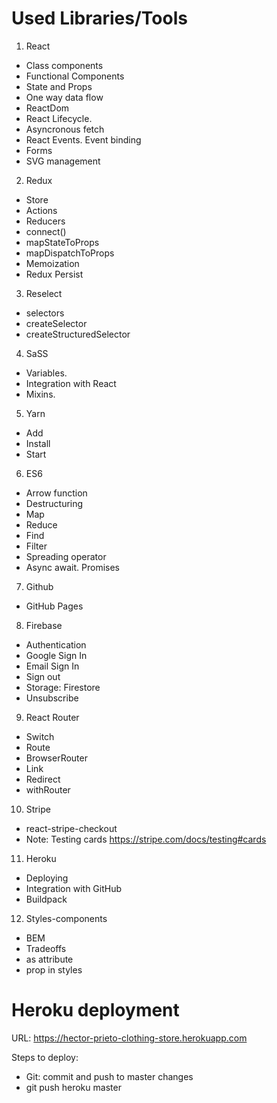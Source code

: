 # Used Libraries/Tools

1. React
- Class components
- Functional Components
- State and Props
- One way data flow
- ReactDom
- React Lifecycle.
- Asyncronous fetch
- React Events. Event binding
- Forms
- SVG management

2. Redux
- Store
- Actions
- Reducers
- connect()
- mapStateToProps
- mapDispatchToProps
- Memoization
- Redux Persist

3. Reselect
- selectors
- createSelector
- createStructuredSelector

4. SaSS
- Variables.
- Integration with React
- Mixins.

5. Yarn
- Add
- Install
- Start

6. ES6
- Arrow function
- Destructuring
- Map
- Reduce
- Find
- Filter
- Spreading operator
- Async await. Promises

7. Github
- GitHub Pages

8. Firebase
- Authentication
- Google Sign In
- Email Sign In
- Sign out
- Storage: Firestore
- Unsubscribe

9. React Router
- Switch
- Route
- BrowserRouter
- Link
- Redirect
- withRouter

10. Stripe
- react-stripe-checkout
- Note: Testing cards https://stripe.com/docs/testing#cards

11. Heroku
- Deploying
- Integration with GitHub
- Buildpack

12. Styles-components
- BEM
- Tradeoffs
- as attribute
- prop in styles



# Heroku deployment

URL: https://hector-prieto-clothing-store.herokuapp.com

Steps to deploy:
- Git: commit and push to master changes
- git push heroku master
